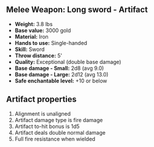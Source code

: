 ## Melee Weapon: Long sword - Artifact

- **Weight:**                 3.8 lbs
- **Base value:**             3000 gold
- **Material:**               Iron
- **Hands to use:**           Single-handed
- **Skill:**                  Sword
- **Throw distance:**         5'
- **Quality:**                Exceptional (double base damage)
- **Base damage - Small:**    2d8 (avg 9.0)
- **Base damage - Large:**    2d12 (avg 13.0)
- **Safe enchantable level:** +10 or below

## Artifact properties
1. Alignment is unaligned
2. Artifact damage type is fire damage
3. Artifact to-hit bonus is 1d5
4. Artifact deals double normal damage
5. Full fire resistance when wielded
